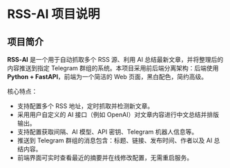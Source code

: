 # RSS-AI 项目说明

## 项目简介

**RSS‑AI** 是一个用于自动抓取多个 RSS 源、利用 AI 总结最新文章，并将整理后的内容推送到指定 Telegram 群组的系统。本项目采用前后端分离架构：后端使用 **Python + FastAPI**，前端为一个简洁的 Web 页面，黑白配色，简约高级。

核心特点：

* 支持配置多个 RSS 地址，定时抓取并检测新文章。
* 采用用户自定义的 AI 接口（例如 OpenAI）对文章内容进行中文总结并排版输出。
* 支持配置获取间隔、AI 模型、API 密钥、Telegram 机器人信息等。
* 推送到 Telegram 群组的消息包含：标题、链接、发布时间、作者以及 AI 总结内容。
* 前端界面可实时查看最近的摘要并在线修改配置，无需重启服务。

